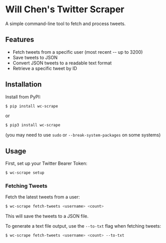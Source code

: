 # Will Chen's Twitter Scraper

A simple command-line tool to fetch and process tweets.

## Features

- Fetch tweets from a specific user (most recent -- up to 3200)
- Save tweets to JSON
- Convert JSON tweets to a readable text format
- Retrieve a specific tweet by ID

## Installation

Install from PyPI:

```sh
$ pip install wc-scrape
```

or

```sh
$ pip3 install wc-scrape
```

(you may need to use `sudo` or `--break-system-packages` on some systems)

## Usage

First, set up your Twitter Bearer Token:

```sh
$ wc-scrape setup
```

### Fetching Tweets

Fetch the latest tweets from a user:

```sh
$ wc-scrape fetch-tweets <username> <count>
```

This will save the tweets to a JSON file.

To generate a text file output, use the `--to-txt` flag when fetching tweets:

```sh
$ wc-scrape fetch-tweets <username> <count> --to-txt
```
